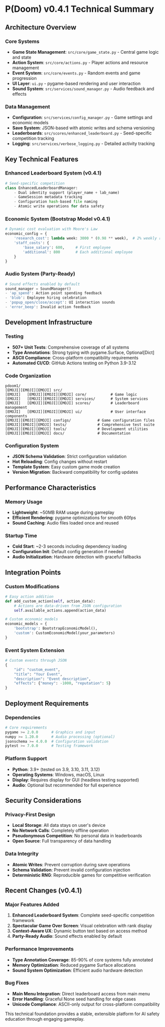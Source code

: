# P(Doom) v0.4.1 Technical Summary

## Architecture Overview

### Core Systems
- **Game State Management**: `src/core/game_state.py` - Central game logic and state
- **Action System**: `src/core/actions.py` - Player actions and resource management
- **Event System**: `src/core/events.py` - Random events and game progression
- **UI Layer**: `ui.py` - pygame-based rendering and user interaction
- **Sound System**: `src/services/sound_manager.py` - Audio feedback and effects

### Data Management
- **Configuration**: `src/services/config_manager.py` - Game settings and economic models
- **Save System**: JSON-based with atomic writes and schema versioning
- **Leaderboards**: `src/scores/enhanced_leaderboard.py` - Seed-specific competition tracking
- **Logging**: `src/services/verbose_logging.py` - Detailed activity tracking

## Key Technical Features

### Enhanced Leaderboard System (v0.4.1)
```python
# Seed-specific competition
class EnhancedLeaderboardManager:
    - Dual identity support (player_name + lab_name)
    - GameSession metadata tracking
    - Configuration hash-based file naming
    - Atomic write operations for data safety
```

### Economic System (Bootstrap Model v0.4.1)
```python
# Dynamic cost evaluation with Moore's Law
economic_config = {
    'research_cost': lambda week: 3000 * (0.98 ** week),  # 2% weekly reduction
    'staff_costs': {
        'base_salary': 600,     # First employee
        'additional': 800       # Each additional employee
    }
}
```

### Audio System (Party-Ready)
```python
# Sound effects enabled by default
sound_manager = SoundManager()
- 'ap_spend': Action point spending feedback
- 'blob': Employee hiring celebration
- 'popup_open/close/accept': UI interaction sounds
- 'error_beep': Invalid action feedback
```

## Development Infrastructure

### Testing
- **507+ Unit Tests**: Comprehensive coverage of all systems
- **Type Annotations**: Strong typing with pygame.Surface, Optional[Dict]
- **ASCII Compliance**: Cross-platform compatibility requirements
- **Automated CI/CD**: GitHub Actions testing on Python 3.9-3.12

### Code Organization
```
pdoom1/
[EMOJI][EMOJI][EMOJI] src/
[EMOJI]   [EMOJI][EMOJI][EMOJI] core/           # Game logic
[EMOJI]   [EMOJI][EMOJI][EMOJI] services/       # System services
[EMOJI]   [EMOJI][EMOJI][EMOJI] scores/         # Leaderboard management
[EMOJI]   [EMOJI][EMOJI][EMOJI] ui/             # User interface components
[EMOJI][EMOJI][EMOJI] configs/            # Game configuration files
[EMOJI][EMOJI][EMOJI] tests/              # Comprehensive test suite
[EMOJI][EMOJI][EMOJI] tools/              # Development utilities
[EMOJI][EMOJI][EMOJI] docs/               # Documentation
```

### Configuration System
- **JSON Schema Validation**: Strict configuration validation
- **Hot Reloading**: Config changes without restart
- **Template System**: Easy custom game mode creation
- **Version Migration**: Backward compatibility for config updates

## Performance Characteristics

### Memory Usage
- **Lightweight**: ~50MB RAM usage during gameplay
- **Efficient Rendering**: pygame optimizations for smooth 60fps
- **Sound Caching**: Audio files loaded once and reused

### Startup Time
- **Cold Start**: ~2-3 seconds including dependency loading
- **Configuration Init**: Default config generation if needed
- **Audio Initialization**: Hardware detection with graceful fallbacks

## Integration Points

### Custom Modifications
```python
# Easy action addition
def add_custom_action(self, action_data):
    # Actions are data-driven from JSON configuration
    self.available_actions.append(action_data)

# Custom economic models
economic_models = {
    'bootstrap': BootstrapEconomicModel(),
    'custom': CustomEconomicModel(your_parameters)
}
```

### Event System Extension
```python
# Custom events through JSON
{
    "id": "custom_event",
    "title": "Your Event",
    "description": "Event description",
    "effects": {"money": -1000, "reputation": 5}
}
```

## Deployment Requirements

### Dependencies
```python
# Core requirements
pygame >= 2.0.0      # Graphics and input
numpy >= 1.20.0      # Audio processing (optional)
jsonschema >= 4.0.0  # Configuration validation
pytest >= 7.0.0      # Testing framework
```

### Platform Support
- **Python**: 3.9+ (tested on 3.9, 3.10, 3.11, 3.12)
- **Operating Systems**: Windows, macOS, Linux
- **Display**: Requires display for GUI (headless testing supported)
- **Audio**: Optional but recommended for full experience

## Security Considerations

### Privacy-First Design
- **Local Storage**: All data stays on user's device
- **No Network Calls**: Completely offline operation
- **Pseudonymous Competition**: No personal data in leaderboards
- **Open Source**: Full transparency of data handling

### Data Integrity
- **Atomic Writes**: Prevent corruption during save operations
- **Schema Validation**: Prevent invalid configuration injection
- **Deterministic RNG**: Reproducible games for competitive verification

## Recent Changes (v0.4.1)

### Major Features Added
1. **Enhanced Leaderboard System**: Complete seed-specific competition framework
2. **Spectacular Game Over Screen**: Visual celebration with rank display
3. **Context-Aware UX**: Dynamic button text based on access method
4. **Party-Ready Audio**: Sound effects enabled by default

### Performance Improvements
- **Type Annotation Coverage**: 85-90% of core systems fully annotated
- **Memory Optimization**: Reduced pygame Surface allocations
- **Sound System Optimization**: Efficient audio hardware detection

### Bug Fixes
- **Main Menu Integration**: Direct leaderboard access from main menu
- **Error Handling**: Graceful None seed handling for edge cases
- **Unicode Compliance**: ASCII-only output for cross-platform compatibility

This technical foundation provides a stable, extensible platform for AI safety education through engaging gameplay.

